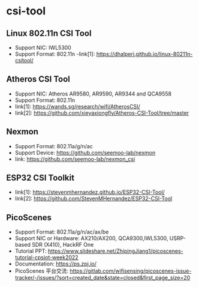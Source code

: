 # csi-tool
## Linux 802.11n CSI Tool
- Support NIC: IWL5300
- Support Format: 802.11n
-link[1]: https://dhalperi.github.io/linux-80211n-csitool/

## Atheros CSI Tool
- Support NIC: Atheros AR9580, AR9590, AR9344 and QCA9558
- Support Format: 802.11n
- link[1]: https://wands.sg/research/wifi/AtherosCSI/
- link[2]: https://github.com/xieyaxiongfly/Atheros-CSI-Tool/tree/master
  
## Nexmon
- Support Format: 802.11a/g/n/ac
- Support Device: https://github.com/seemoo-lab/nexmon
- link: https://github.com/seemoo-lab/nexmon_csi
  
## ESP32 CSI Toolkit
- link[1]: https://stevenmhernandez.github.io/ESP32-CSI-Tool/
- link[2]: https://github.com/StevenMHernandez/ESP32-CSI-Tool

## PicoScenes
- Support Format: 802.11a/g/n/ac/ax/be
- Support NIC or Hardware: AX210/AX200, QCA9300,IWL5300, USRP-based SDR (X410), HackRF One
- Tutorial PPT: https://www.slideshare.net/ZhipingJiang1/picoscenes-tutorial-cpsiot-week2022
- Documentation: https://ps.zpj.io/
- PicoScenes 平台交流: https://gitlab.com/wifisensing/picoscenes-issue-tracker/-/issues/?sort=created_date&state=closed&first_page_size=20
